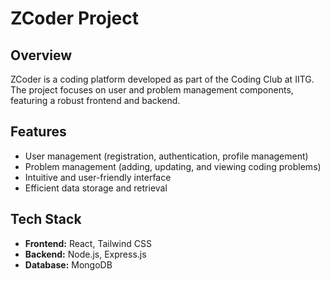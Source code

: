 # ZCoder Project

## Overview
ZCoder is a coding platform developed as part of the Coding Club at IITG. The project focuses on user and problem management components, featuring a robust frontend and backend.

## Features
- User management (registration, authentication, profile management)
- Problem management (adding, updating, and viewing coding problems)
- Intuitive and user-friendly interface
- Efficient data storage and retrieval

## Tech Stack
- **Frontend:** React, Tailwind CSS
- **Backend:** Node.js, Express.js
- **Database:** MongoDB
